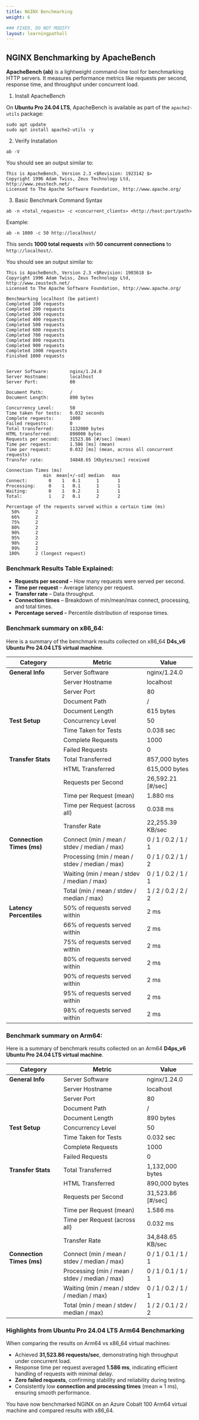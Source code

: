 ```yaml
---
title: NGINX Benchmarking
weight: 6

### FIXED, DO NOT MODIFY
layout: learningpathall
---
```


## NGINX Benchmarking by ApacheBench

**ApacheBench (ab)** is a lightweight command-line tool for benchmarking HTTP servers. It measures performance metrics like requests per second, response time, and throughput under concurrent load.


1. Install ApacheBench

On **Ubuntu Pro 24.04 LTS**, ApacheBench is available as part of the `apache2-utils` package:
```console
sudo apt update
sudo apt install apache2-utils -y
```

2. Verify Installation

```console
ab -V
```
You should see an output similar to:

```output
This is ApacheBench, Version 2.3 <$Revision: 1923142 $>
Copyright 1996 Adam Twiss, Zeus Technology Ltd, http://www.zeustech.net/
Licensed to The Apache Software Foundation, http://www.apache.org/
```

3. Basic Benchmark Command Syntax

```console
ab -n <total_requests> -c <concurrent_clients> <http://host:port/path>
```
Example:

```console
ab -n 1000 -c 50 http://localhost/
```
This sends **1000 total requests** with **50 concurrent connections** to `http://localhost/`.

You should see an output similar to:
```output
This is ApacheBench, Version 2.3 <$Revision: 1903618 $>
Copyright 1996 Adam Twiss, Zeus Technology Ltd, http://www.zeustech.net/
Licensed to The Apache Software Foundation, http://www.apache.org/

Benchmarking localhost (be patient)
Completed 100 requests
Completed 200 requests
Completed 300 requests
Completed 400 requests
Completed 500 requests
Completed 600 requests
Completed 700 requests
Completed 800 requests
Completed 900 requests
Completed 1000 requests
Finished 1000 requests


Server Software:        nginx/1.24.0
Server Hostname:        localhost
Server Port:            80

Document Path:          /
Document Length:        890 bytes

Concurrency Level:      50
Time taken for tests:   0.032 seconds
Complete requests:      1000
Failed requests:        0
Total transferred:      1132000 bytes
HTML transferred:       890000 bytes
Requests per second:    31523.86 [#/sec] (mean)
Time per request:       1.586 [ms] (mean)
Time per request:       0.032 [ms] (mean, across all concurrent requests)
Transfer rate:          34848.65 [Kbytes/sec] received

Connection Times (ms)
              min  mean[+/-sd] median   max
Connect:        0    1   0.1      1       1
Processing:     0    1   0.1      1       1
Waiting:        0    1   0.2      1       1
Total:          1    2   0.1      2       2

Percentage of the requests served within a certain time (ms)
  50%      2
  66%      2
  75%      2
  80%      2
  90%      2
  95%      2
  98%      2
  99%      2
 100%      2 (longest request)
```

### Benchmark Results Table Explained:

- **Requests per second** – How many requests were served per second.
- **Time per request** – Average latency per request.
- **Transfer rate** – Data throughput.
- **Connection times** – Breakdown of min/mean/max connect, processing, and total times.
- **Percentage served** – Percentile distribution of response times.

### Benchmark summary on x86_64:
Here is a summary of the benchmark results collected on x86_64 **D4s_v6 Ubuntu Pro 24.04 LTS virtual machine**.

| **Category**              | **Metric**                                      | **Value**   |
|---------------------------|-------------------------------------------------|-------------------------------|
| **General Info**          | Server Software                                  | nginx/1.24.0                  |
|                           | Server Hostname                                  | localhost                     |
|                           | Server Port                                      | 80                            |
|                           | Document Path                                    | /                             |
|                           | Document Length                                  | 615 bytes                     |
| **Test Setup**            | Concurrency Level                                | 50                            |
|                           | Time Taken for Tests                             | 0.038 sec                     |
|                           | Complete Requests                                | 1000                          |
|                           | Failed Requests                                  | 0                             |
| **Transfer Stats**        | Total Transferred                                | 857,000 bytes                 |
|                           | HTML Transferred                                 | 615,000 bytes                 |
|                           | Requests per Second                              | 26,592.21 [#/sec]             |
|                           | Time per Request (mean)                          | 1.880 ms                      |
|                           | Time per Request (across all)                    | 0.038 ms                      |
|                           | Transfer Rate                                    | 22,255.39 KB/sec              |
| **Connection Times (ms)** | Connect (min / mean / stdev / median / max)      | 0 / 1 / 0.2 / 1 / 1          |
|                           | Processing (min / mean / stdev / median / max)   | 0 / 1 / 0.2 / 1 / 2          |
|                           | Waiting (min / mean / stdev / median / max)      | 0 / 1 / 0.2 / 1 / 1          |
|                           | Total (min / mean / stdev / median / max)        | 1 / 2 / 0.2 / 2 / 2          |
| **Latency Percentiles**   | 50% of requests served within                    | 2 ms                          |
|                           | 66% of requests served within                    | 2 ms                          |
|                           | 75% of requests served within                    | 2 ms                          |
|                           | 80% of requests served within                    | 2 ms                          |
|                           | 90% of requests served within                    | 2 ms                          |
|                           | 95% of requests served within                    | 2 ms                          |
|                           | 98% of requests served within                    | 2 ms

### Benchmark summary on Arm64:
Here is a summary of benchmark results collected on an Arm64 **D4ps_v6 Ubuntu Pro 24.04 LTS virtual machine**.

| **Category**              | **Metric**                                      | **Value**   |
|---------------------------|-------------------------------------------------|-------------------------------|
| **General Info**          | Server Software                                  | nginx/1.24.0                  |
|                           | Server Hostname                                  | localhost                     |
|                           | Server Port                                      | 80                            |
|                           | Document Path                                    | /                             |
|                           | Document Length                                  | 890 bytes                     |
| **Test Setup**            | Concurrency Level                                | 50                            |
|                           | Time Taken for Tests                             | 0.032 sec                     |
|                           | Complete Requests                                | 1000                          |
|                           | Failed Requests                                  | 0                             |
| **Transfer Stats**        | Total Transferred                                | 1,132,000 bytes               |
|                           | HTML Transferred                                 | 890,000 bytes                 |
|                           | Requests per Second                              | 31,523.86 [#/sec]             |
|                           | Time per Request (mean)                          | 1.586 ms                      |
|                           | Time per Request (across all)                    | 0.032 ms                      |
|                           | Transfer Rate                                    | 34,848.65 KB/sec              |
| **Connection Times (ms)** | Connect (min / mean / stdev / median / max)      | 0 / 1 / 0.1 / 1 / 1          |
|                           | Processing (min / mean / stdev / median / max)   | 0 / 1 / 0.1 / 1 / 1          |
|                           | Waiting (min / mean / stdev / median / max)      | 0 / 1 / 0.2 / 1 / 1          |
|                           | Total (min / mean / stdev / median / max)        | 1 / 2 / 0.1 / 2 / 2          |

### Highlights from Ubuntu Pro 24.04 LTS Arm64 Benchmarking

When comparing the results on Arm64 vs x86_64 virtual machines:

- Achieved **31,523.86 requests/sec**, demonstrating high throughput under concurrent load.
- Response time per request averaged **1.586 ms**, indicating efficient handling of requests with minimal delay.
- **Zero failed requests**, confirming stability and reliability during testing.
- Consistently low **connection and processing times** (mean ≈ 1 ms), ensuring smooth performance.

You have now benchmarked NGINX on an Azure Cobalt 100 Arm64 virtual machine and compared results with x86_64.
